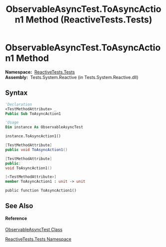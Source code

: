 ﻿---
title: ObservableAsyncTest.ToAsyncAction1 Method  (ReactiveTests.Tests)
TOCTitle: ToAsyncAction1 Method
ms:assetid: M:ReactiveTests.Tests.ObservableAsyncTest.ToAsyncAction1
ms:mtpsurl: https://msdn.microsoft.com/en-us/library/reactivetests.tests.observableasynctest.toasyncaction1(v=VS.103)
ms:contentKeyID: 36620435
ms.date: 06/28/2011
mtps_version: v=VS.103
f1_keywords:
- ReactiveTests.Tests.ObservableAsyncTest.ToAsyncAction1
dev_langs:
- CSharp
- JScript
- VB
- FSharp
- c++
---

# ObservableAsyncTest.ToAsyncAction1 Method

**Namespace:**  [ReactiveTests.Tests](hh289046\(v=vs.103\).md)  
**Assembly:**  Tests.System.Reactive (in Tests.System.Reactive.dll)

## Syntax

``` vb
'Declaration
<TestMethodAttribute> _
Public Sub ToAsyncAction1
```

``` vb
'Usage
Dim instance As ObservableAsyncTest

instance.ToAsyncAction1()
```

``` csharp
[TestMethodAttribute]
public void ToAsyncAction1()
```

``` c++
[TestMethodAttribute]
public:
void ToAsyncAction1()
```

``` fsharp
[<TestMethodAttribute>]
member ToAsyncAction1 : unit -> unit 
```

``` jscript
public function ToAsyncAction1()
```

## See Also

#### Reference

[ObservableAsyncTest Class](hh314747\(v=vs.103\).md)

[ReactiveTests.Tests Namespace](hh289046\(v=vs.103\).md)

